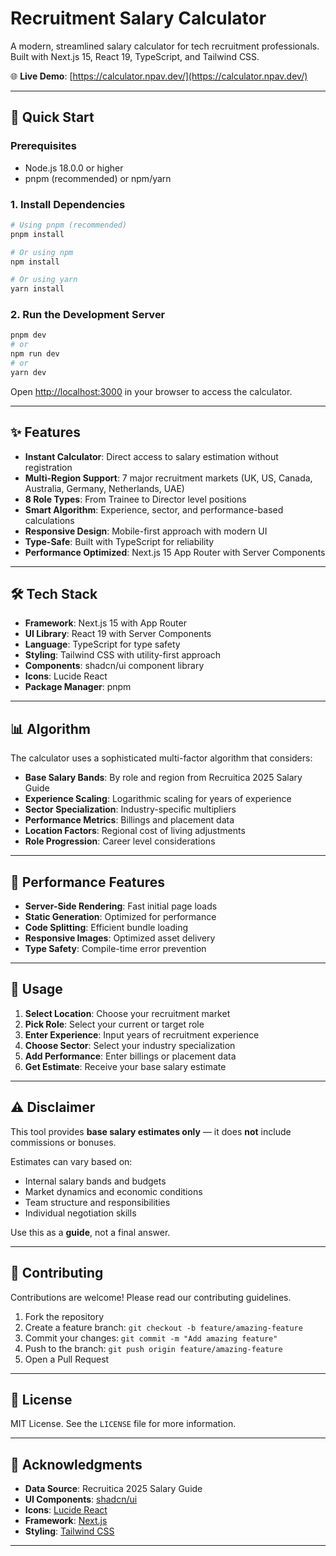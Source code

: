 # Recruitment Salary Calculator

A modern, streamlined salary calculator for tech recruitment professionals. Built with Next.js 15, React 19, TypeScript, and Tailwind CSS.

🌐 **Live Demo**: [https://calculator.npav.dev/](https://calculator.npav.dev/)

---

## 🚀 Quick Start

### Prerequisites
- Node.js 18.0.0 or higher
- pnpm (recommended) or npm/yarn

### 1. Install Dependencies

```bash
# Using pnpm (recommended)
pnpm install

# Or using npm
npm install

# Or using yarn
yarn install
```

### 2. Run the Development Server

```bash
pnpm dev
# or
npm run dev
# or
yarn dev
```

Open [http://localhost:3000](http://localhost:3000) in your browser to access the calculator.

---

## ✨ Features

- **Instant Calculator**: Direct access to salary estimation without registration
- **Multi-Region Support**: 7 major recruitment markets (UK, US, Canada, Australia, Germany, Netherlands, UAE)
- **8 Role Types**: From Trainee to Director level positions
- **Smart Algorithm**: Experience, sector, and performance-based calculations
- **Responsive Design**: Mobile-first approach with modern UI
- **Type-Safe**: Built with TypeScript for reliability
- **Performance Optimized**: Next.js 15 App Router with Server Components

---

## 🛠️ Tech Stack

- **Framework**: Next.js 15 with App Router
- **UI Library**: React 19 with Server Components
- **Language**: TypeScript for type safety
- **Styling**: Tailwind CSS with utility-first approach
- **Components**: shadcn/ui component library
- **Icons**: Lucide React
- **Package Manager**: pnpm

---

## 📊 Algorithm

The calculator uses a sophisticated multi-factor algorithm that considers:

- **Base Salary Bands**: By role and region from Recruitica 2025 Salary Guide
- **Experience Scaling**: Logarithmic scaling for years of experience
- **Sector Specialization**: Industry-specific multipliers
- **Performance Metrics**: Billings and placement data
- **Location Factors**: Regional cost of living adjustments
- **Role Progression**: Career level considerations

---

## 🚀 Performance Features

- **Server-Side Rendering**: Fast initial page loads
- **Static Generation**: Optimized for performance
- **Code Splitting**: Efficient bundle loading
- **Responsive Images**: Optimized asset delivery
- **Type Safety**: Compile-time error prevention

---

## 📱 Usage

1. **Select Location**: Choose your recruitment market
2. **Pick Role**: Select your current or target role
3. **Enter Experience**: Input years of recruitment experience
4. **Choose Sector**: Select your industry specialization
5. **Add Performance**: Enter billings or placement data
6. **Get Estimate**: Receive your base salary estimate

---

## ⚠️ Disclaimer

This tool provides **base salary estimates only** — it does **not** include commissions or bonuses.

Estimates can vary based on:
- Internal salary bands and budgets
- Market dynamics and economic conditions
- Team structure and responsibilities
- Individual negotiation skills

Use this as a **guide**, not a final answer.

---

## 🤝 Contributing

Contributions are welcome! Please read our contributing guidelines.

1. Fork the repository
2. Create a feature branch: `git checkout -b feature/amazing-feature`
3. Commit your changes: `git commit -m "Add amazing feature"`
4. Push to the branch: `git push origin feature/amazing-feature`
5. Open a Pull Request

---

## 📄 License

MIT License. See the `LICENSE` file for more information.

---

## 🙏 Acknowledgments

- **Data Source**: Recruitica 2025 Salary Guide
- **UI Components**: [shadcn/ui](https://ui.shadcn.com/)
- **Icons**: [Lucide React](https://lucide.dev/)
- **Framework**: [Next.js](https://nextjs.org/)
- **Styling**: [Tailwind CSS](https://tailwindcss.com/)

---